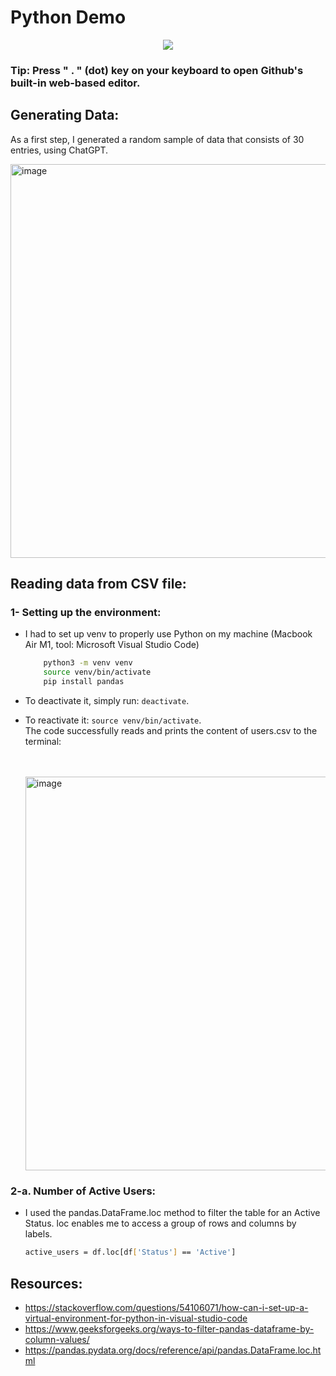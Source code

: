 # Python Demo

<p align="center"> 
<img src="https://skillicons.dev/icons?i=python,vscode"/>
</p>

### Tip: Press " . " (dot) key on your keyboard to open Github's built-in web-based editor.

## Generating Data:

As a first step, I generated a random sample of data that consists of 30 entries, using ChatGPT.

<img width="630" alt="image" src="https://github.com/user-attachments/assets/67a93ed6-9df0-4cd9-8797-af1b7e61d5ee">

## Reading data from CSV file:

### 1- Setting up the environment:

- I had to set up venv to properly use Python on my machine (Macbook Air M1, tool: Microsoft Visual Studio Code)
  ```bash
      python3 -m venv venv
      source venv/bin/activate
      pip install pandas
  ```
- To deactivate it, simply run: `deactivate`.
- To reactivate it: `source venv/bin/activate`.  
  The code successfully reads and prints the content of users.csv to the terminal:

  <br></br>
  <img width="630" alt="image" src="https://github.com/user-attachments/assets/a209260b-c26e-43ed-a2c7-166cbd2d7c82">

### 2-a. Number of Active Users:

- I used the pandas.DataFrame.loc method to filter the table for an Active Status.
  loc enables me to access a group of rows and columns by labels.
  ```bash
  active_users = df.loc[df['Status'] == 'Active']
  ```

## Resources:

- https://stackoverflow.com/questions/54106071/how-can-i-set-up-a-virtual-environment-for-python-in-visual-studio-code
- https://www.geeksforgeeks.org/ways-to-filter-pandas-dataframe-by-column-values/
- https://pandas.pydata.org/docs/reference/api/pandas.DataFrame.loc.html
